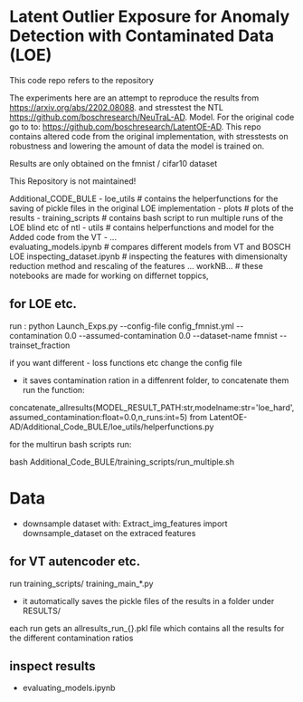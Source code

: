#  Latent Outlier Exposure for Anomaly Detection with Contaminated Data (LOE)

This code repo refers to the repository 

The experiments here are an attempt to reproduce the results from https://arxiv.org/abs/2202.08088. and stresstest the NTL https://github.com/boschresearch/NeuTraL-AD. Model. For the original code go to to: https://github.com/boschresearch/LatentOE-AD. This repo contains altered code from the original implementation, with stresstests on robustness and  lowering the amount of data the model is trained on.

Results are only obtained on the fmnist / cifar10 dataset

This Repository is not maintained!

Additional_CODE_BULE 
                     -  loe_utils             # contains the helperfunctions for the saving of pickle files in the original LOE implementation
                     -  plots                 # plots of the results
                     -  training_scripts      # contains bash script to run multiple runs of the LOE blind etc of ntl
                     -  utils                 # contains helperfunctions and model for the Added code from the VT
                     -
                     ...                      
                     evaluating_models.ipynb  # compares different models from VT and BOSCH LOE
                     inspecting_dataset.ipynb # inspecting the features with dimensionalty reduction method and rescaling of the features
                     ...
                     workNB...                # these  notebooks are made for working on differnet toppics,



## for LOE etc. 

run :
python Launch_Exps.py --config-file config_fmnist.yml   --contamination 0.0 --assumed-contamination 0.0 --dataset-name fmnist  --trainset_fraction

if you want different - loss functions etc change the  config file

- it saves contamination ration in a diffenrent folder, to concatenate them run the function:

concatenate_allresults(MODEL_RESULT_PATH:str,modelname:str='loe_hard',assumed_contamination:float=0.0,n_runs:int=5)
from
LatentOE-AD/Additional_Code_BULE/loe_utils/helperfunctions.py


for the multirun bash scripts run:

 bash Additional_Code_BULE/training_scripts/run_multiple.sh



# Data

- downsample dataset with: Extract_img_features import downsample_dataset on the extraced features


## for VT autencoder etc. 
run training_scripts/ training_main_*.py

- it automatically saves the pickle files of the results in a folder under RESULTS/

each run gets an allresults_run_{}.pkl file which contains all the results for the different contamination ratios



## inspect results

- evaluating_models.ipynb 